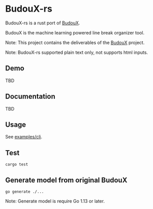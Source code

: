# BudouX-rs

BudouX-rs is a rust port of [BudouX](https://github.com/google/budoux).

BudouX is the machine learning powered line break organizer tool.

Note:
This project contains the deliverables of the [BudouX](https://github.com/google/budoux) project.

Note:
BudouX-rs supported plain text only, not supports html inputs.

## Demo

TBD

## Documentation

TBD

## Usage

See [examples/cli](./examples/cli/).

## Test

```console
cargo test
```

## Generate model from original BudouX

```console
go generate ./...
```

Note:
Generate model is require Go 1.13 or later.
